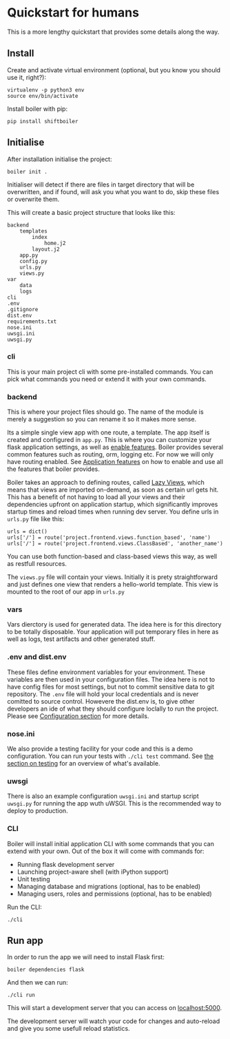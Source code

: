 # Quickstart for humans

This is a more lengthy quickstart that provides some details along the way.

## Install

Create and activate virtual environment (optional, but you know you should use it, right?):

```
virtualenv -p python3 env
source env/bin/activate
```

Install boiler with pip:

```
pip install shiftboiler
```

## Initialise

After installation initialise the project:

```
boiler init .
```

Initialiser will detect if there are files in target directory that will be overwritten, and if found, will ask you what you want to do, skip these files or overwrite them.

This will create a basic project structure that looks like this:

```
backend
    templates
        index
            home.j2
        layout.j2
    app.py
    config.py
    urls.py
    views.py
var
    data
    logs
cli
.env
.gitignore
dist.env
requirements.txt
nose.ini
uwsgi.ini
uwsgi.py
```

### cli

This is your main project cli with some pre-installed commands. You can pick what commands you need or extend it with your own commands.


### backend
This is where your project files should go. The name of the module is merely a suggestion so you can rename it so it makes more sense. 

Its a simple single view app with one route, a template. The app itself is created and configured in `app.py`. This is where you can customize your flask application settings, as well as [enable features](features.md). Boiler provides several common features such as routing, orm, logging etc. For now we will only have routing enabled. See [Application features](features.md) on how to enable and use all the features that boiler provides.


Boiler takes an approach to defining routes, called [Lazy Views](http://flask.pocoo.org/docs/0.11/patterns/lazyloading/), which means that views are imported on-demand, as soon as certain url gets hit. This has a benefit of not having to load all your views and their dependencies upfront on application startup, which significantly improves startup times and reload times when running dev server. You define urls in `urls.py` file like this:

```
urls = dict()
urls['/'] = route('project.frontend.views.function_based', 'name')
urls['/'] = route('project.frontend.views.ClassBased', 'another_name')
```
You can use both function-based and class-based views this way, as well as restfull resources.

The `views.py` file will contain your views. Initially it is prety straightforward and just defines one view that renders a hello-world template. This view is mounted to the root of our app in `urls.py`


### vars

Vars dierctory is used for generated data. The idea here is for this directory to be totally disposable. Your application will put temporary files in here as well as logs, test artifacts and other generated stuff.

### .env and dist.env

These files define environment variables for your environment. These variables are then used in your configuration files. The idea here is not to have config files for most settings, but not to commit sensitive data to git repository. The `.env` file will hold your local credentials and is never comitted to source control. Howevere the dist.env is, to give other developers an ide of what they should configure loclally to run the project. Please see [Configuration section](config.md) for more details.


### nose.ini

We also provide a testing facility for your code and this is a demo configuration. You can run your tests with `./cli test` command. See [the section on testing](testing.md) for an overview of what's available.

### uwsgi

There is also an example configuration `uwsgi.ini` and startup script `uwsgi.py` for running the app wuth uWSGI. This is the recommended way to deploy to production.



### CLI

Boiler will install initial application CLI with some commands that you can extend with your own. Out of the box it will come with commands for:

  * Running flask development server
  * Launching project-aware shell (with iPython support)
  * Unit testing
  * Managing database and migrations (optional, has to be enabled)
  * Managing users, roles and permissions (optional, has to be enabled)


Run the CLI:

```
./cli
```



## Run app

In order to run the app we will need to install Flask first:

```
boiler dependencies flask
```

And then we can run:

```
./cli run
```

This will start a development server that you can access on [localhost:5000](http://localhost:5000).

The development server will watch your code for changes and auto-reload and give you some usefull reload statistics.

